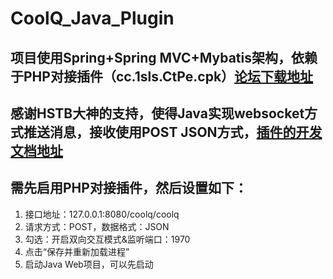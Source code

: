 # CoolQ_Java_Plugin
## 项目使用Spring+Spring MVC+Mybatis架构，依赖于PHP对接插件（cc.1sls.CtPe.cpk）[论坛下载地址](https://cqp.cc/forum.php?mod=viewthread&tid=28532)
## 感谢HSTB大神的支持，使得Java实现websocket方式推送消息，接收使用POST JSON方式，[插件的开发文档地址](https://d.1sls.cn/CtPePro)
## 需先启用PHP对接插件，然后设置如下：
1. 接口地址：127.0.0.1:8080/coolq/coolq
2. 请求方式：POST，数据格式：JSON
3. 勾选：开启双向交互模式&监听端口：1970
4. 点击“保存并重新加载进程”
5. 启动Java Web项目，可以先启动
